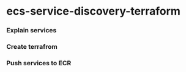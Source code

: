 # ecs-service-discovery-terraform
### Explain services
### Create terrafrom
### Push services to ECR